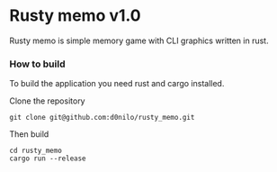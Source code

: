 # Rusty memo v1.0
Rusty memo is simple memory game with CLI graphics written in rust.
### How to build
To build the application you need rust and cargo installed.

Clone the repository
```shell
git clone git@github.com:d0nilo/rusty_memo.git
```
Then build 
```shell
cd rusty_memo
cargo run --release
```